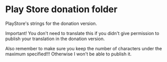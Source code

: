 # Play Store donation folder

PlayStore's strings for the donation version.

Important! You don't need to translate this if you didn't give permission to publish your translation in the donation version.

Also remember to make sure you keep the number of characters under the maximum specified!!! Otherwise I won't be able to publish it.